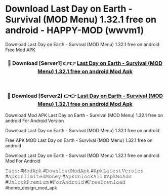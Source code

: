 # Download Last Day on Earth - Survival (MOD Menu) 1.32.1 free on android - HAPPY-MOD (wwvm1)
Download Last Day on Earth - Survival (MOD Menu) 1.32.1 free on android Free Mod APK

<div align="center">
<h3>🔴 Download [Server1] 👉👉 <a href="https://apkcomod.com?title=Last_Day_on_Earth_-_Survival_(MOD_Menu)_1.32.1_free_on_android">Last Day on Earth - Survival (MOD Menu) 1.32.1 free on android Mod Apk</a></h3><br>

<h3>🔴 Download [Server2] 👉👉 <a href="https://apkcomod.com?title=Last_Day_on_Earth_-_Survival_(MOD_Menu)_1.32.1_free_on_android">Last Day on Earth - Survival (MOD Menu) 1.32.1 free on android Mod Apk</a></h3>
</div>


Download Mod APK Last Day on Earth - Survival (MOD Menu) 1.32.1 free on android For Android Version

Download Last Day on Earth - Survival (MOD Menu) 1.32.1 free on android 

Free APK MOD Last Day on Earth - Survival (MOD Menu) 1.32.1 free on android 

Download Last Day on Earth - Survival (MOD Menu) 1.32.1 free on android Mod For Android

𝚃𝚊𝚐𝚜: #𝙼𝚘𝚍𝙰𝚙𝚔 #𝙳𝚘𝚠𝚗𝚕𝚘𝚊𝚍𝙼𝚘𝚍𝙰𝚙𝚔 #𝙰𝚙𝚔𝙻𝚊𝚝𝚎𝚜𝚝𝚅𝚎𝚛𝚜𝚒𝚘𝚗 #𝙰𝚙𝚔𝚄𝚗𝚕𝚒𝚖𝚒𝚝𝚎𝚍𝙼𝚘𝚗𝚎𝚢 #𝙰𝚙𝚔𝚄𝚗𝚕𝚘𝚌𝚔𝙰𝚕𝚕 #𝙰𝚙𝚔𝙽𝚘𝙰𝚍𝚜 #𝚄𝚗𝚕𝚘𝚌𝚔𝙿𝚛𝚎𝚖𝚒𝚞𝚖 #𝙵𝚘𝚛𝙰𝚗𝚍𝚛𝚘𝚒𝚍 #𝙵𝚛𝚎𝚎𝙳𝚘𝚠𝚗𝚕𝚘𝚊𝚍 #home_design_mod_apk